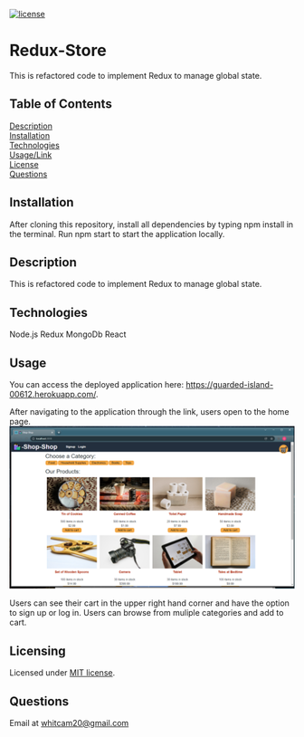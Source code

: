[![license](https://img.shields.io/badge/license-MIT-orange)](https://shields.io)  

# Redux-Store
This is refactored code to implement Redux to manage global state.

## Table of Contents 
[Description](#description)  
[Installation](#installation)  
[Technologies](#technologies)  
[Usage/Link](#usage/link)  
[License](#licensing)  
[Questions](#questions)  

## Installation
After cloning this repository, install all dependencies by typing npm install in the terminal. Run npm start to start the application locally.

## Description
This is refactored code to implement Redux to manage global state.

## Technologies
Node.js 
Redux
MongoDb
React


## Usage
You can access the deployed application here: https://guarded-island-00612.herokuapp.com/.  

After navigating to the application through the link, users open to the home page.
![Home Screen](client/public/images/SelectCatPage.png)  

Users can see their cart in the upper right hand corner and have the option to sign up or log in. Users can browse from muliple categories and add to cart.




## Licensing
Licensed under [MIT license](LICENSE).

## Questions
Email at whitcam20@gmail.com


